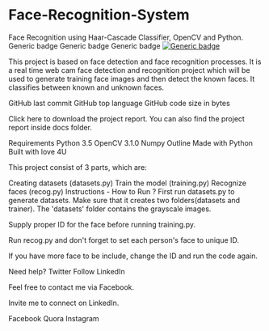 # Face-Recognition-System
Face Recognition using Haar-Cascade Classifier, OpenCV and Python.
Generic badge Generic badge Generic badge
[![Generic badge](https://img.shields.io/badge/Face-Recognition-blue.svg?style=for-the-badge)](https://github.com/jashan20/Face-Recognition-System) 

This project is based on face detection and face recognition processes. It is a real time web cam face detection and recognition project which will be used to generate training face images and then detect the known faces. It classifies between known and unknown faces.

GitHub last commit GitHub top language GitHub code size in bytes

Click here to download the project report. You can also find the project report inside docs folder.

Requirements
Python 3.5
OpenCV 3.1.0
Numpy
Outline
Made with Python Built with love 4U

This project consist of 3 parts, which are:

Creating datasets (datasets.py)
Train the model (training.py)
Recognize faces (recog.py)
Instructions - How to Run ?
First run datasets.py to generate datasets. Make sure that it creates two folders(datasets and trainer). The 'datasets' folder contains the grayscale images.

Supply proper ID for the face before running training.py.

Run recog.py and don't forget to set each person's face to unique ID.

If you have more face to be include, change the ID and run the code again.

Need help?
Twitter Follow LinkedIn

Feel free to contact me via Facebook.

Invite me to connect on LinkedIn.

Facebook Quora Instagram
